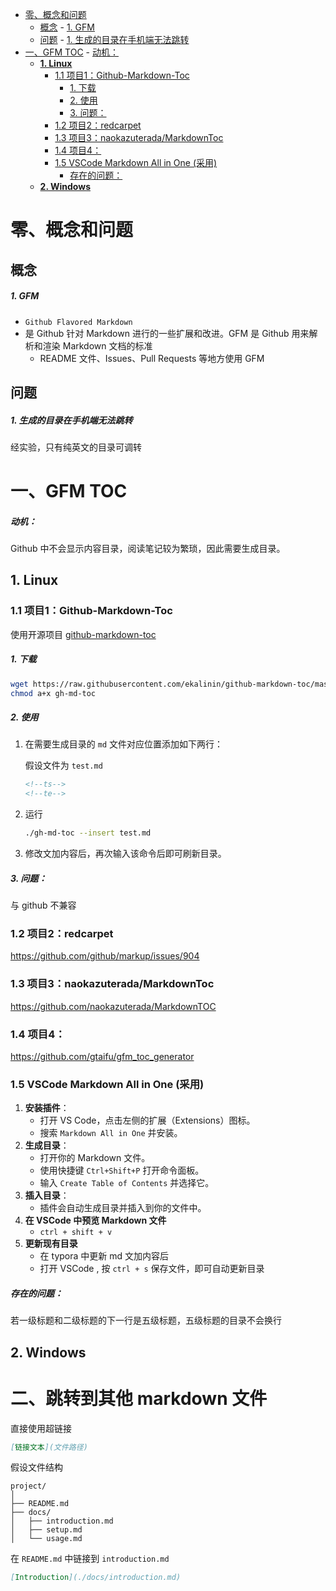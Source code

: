 - [零、概念和问题](#零概念和问题)
  - [概念](#概念)
        - [1. GFM](#1-gfm)
  - [问题](#问题)
        - [1. 生成的目录在手机端无法跳转](#1-生成的目录在手机端无法跳转)
- [一、GFM TOC](#一gfm-toc)
        - [动机：](#动机)
  - [**1. Linux**](#1-linux)
    - [1.1 项目1：Github-Markdown-Toc](#11-项目1github-markdown-toc)
        - [1. 下载](#1-下载)
        - [2. 使用](#2-使用)
        - [3. 问题：](#3-问题)
    - [1.2 项目2：redcarpet](#12-项目2redcarpet)
    - [1.3 项目3：naokazuterada/MarkdownToc](#13-项目3naokazuteradamarkdowntoc)
    - [1.4 项目4：](#14-项目4)
    - [1.5 VSCode Markdown All in One (采用)](#15-vscode-markdown-all-in-one-采用)
        - [存在的问题：](#存在的问题)
  - [**2. Windows**](#2-windows)


# 零、概念和问题

## 概念

##### 1. GFM

- `Github Flavored Markdown`
- 是 Github 针对 Markdown 进行的一些扩展和改进。GFM 是 Github 用来解析和渲染 Markdown 文档的标准
  - README 文件、Issues、Pull Requests 等地方使用 GFM

## 问题

##### 1. 生成的目录在手机端无法跳转

经实验，只有纯英文的目录可调转

# 一、GFM TOC

##### 动机：

Github 中不会显示内容目录，阅读笔记较为繁琐，因此需要生成目录。

## **1. Linux**

### 1.1 项目1：Github-Markdown-Toc

使用开源项目 [github-markdown-toc](https://github.com/ekalinin/github-markdown-toc.git)

##### 1. 下载

```bash
wget https://raw.githubusercontent.com/ekalinin/github-markdown-toc/master/gh-md-toc
chmod a+x gh-md-toc
```

##### 2. 使用

1. 在需要生成目录的 `md` 文件对应位置添加如下两行：

   假设文件为 `test.md`

   ```markdown
   <!--ts-->
   <!--te-->
   ```

2. 运行

   ```bash
   ./gh-md-toc --insert test.md
   ```

3. 修改文加内容后，再次输入该命令后即可刷新目录。

##### 3. 问题：

与 github 不兼容

### 1.2 项目2：redcarpet

https://github.com/github/markup/issues/904



### 1.3 项目3：naokazuterada/MarkdownToc

https://github.com/naokazuterada/MarkdownTOC



### 1.4 项目4：

https://github.com/gtaifu/gfm_toc_generator



### 1.5 VSCode Markdown All in One (采用)

1. **安装插件**：
   - 打开 VS Code，点击左侧的扩展（Extensions）图标。
   - 搜索 `Markdown All in One` 并安装。
2. **生成目录**：
   - 打开你的 Markdown 文件。
   - 使用快捷键 `Ctrl+Shift+P` 打开命令面板。
   - 输入 `Create Table of Contents` 并选择它。
3. **插入目录**：
   - 插件会自动生成目录并插入到你的文件中。
4. **在 VSCode 中预览 Markdown 文件**
   - `ctrl + shift + v` 
5. **更新现有目录**
   - 在 typora 中更新 md 文加内容后
   - 打开 VSCode , 按 `ctrl + s` 保存文件，即可自动更新目录

##### 存在的问题：

若一级标题和二级标题的下一行是五级标题，五级标题的目录不会换行



## **2. Windows**

# 二、跳转到其他 markdown 文件

直接使用超链接

```markdown
[链接文本](文件路径)
```

假设文件结构

```arduino
project/
│
├── README.md
├── docs/
│   ├── introduction.md
│   ├── setup.md
│   └── usage.md
```

在 `README.md` 中链接到 `introduction.md`

```markdown
[Introduction](./docs/introduction.md)
```

